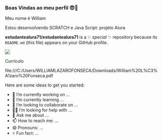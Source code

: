 ### Boas Vindas ao meu perfil 😎💙
Meu nome é William

Estou desenvolvendo SCRATCH e Java Script: projeto Alura

**estudantealura71/estudantealura71** is a ✨ _special_ ✨ repository because its `README.md` (this file) appears on your GitHub profile.

![](https://media.tenor.com/Svqb8P6sg8QAAAAM/kakashi.gif)

Currículo

file:///C:/Users/WILLIAMLAZAROFONSECA/Downloads/William%20L%C3%A1zaro%20Fonseca.pdf


Here are some ideas to get you started:

- 🔭 I’m currently working on ...
- 🌱 I’m currently learning ...
- 👯 I’m looking to collaborate on ...
- 🤔😎 I’m looking for help with ...
- 💬 Ask me about ...
- 📫 How to reach me: ...
- 😄 Pronouns: ...
- ⚡ Fun fact: ...

